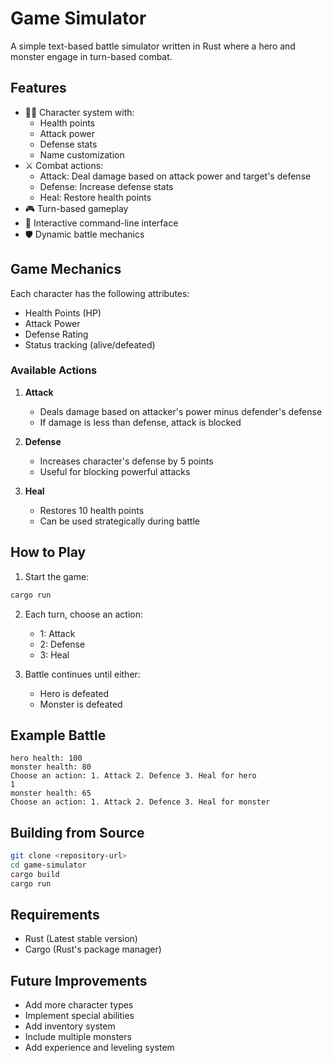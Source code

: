 # Game Simulator

A simple text-based battle simulator written in Rust where a hero and monster engage in turn-based combat.

## Features

- 🦸‍♂️ Character system with:
  - Health points
  - Attack power
  - Defense stats
  - Name customization
- ⚔️ Combat actions:
  - Attack: Deal damage based on attack power and target's defense
  - Defense: Increase defense stats
  - Heal: Restore health points
- 🎮 Turn-based gameplay
- 💫 Interactive command-line interface
- 🛡️ Dynamic battle mechanics

## Game Mechanics

Each character has the following attributes:
- Health Points (HP)
- Attack Power
- Defense Rating
- Status tracking (alive/defeated)

### Available Actions

1. **Attack** 
   - Deals damage based on attacker's power minus defender's defense
   - If damage is less than defense, attack is blocked

2. **Defense**
   - Increases character's defense by 5 points
   - Useful for blocking powerful attacks

3. **Heal**
   - Restores 10 health points
   - Can be used strategically during battle

## How to Play

1. Start the game:
```bash
cargo run
```

2. Each turn, choose an action:
   - 1: Attack
   - 2: Defense
   - 3: Heal

3. Battle continues until either:
   - Hero is defeated
   - Monster is defeated

## Example Battle

```
hero health: 100
monster health: 80
Choose an action: 1. Attack 2. Defence 3. Heal for hero
1
monster health: 65
Choose an action: 1. Attack 2. Defence 3. Heal for monster
```

## Building from Source

```bash
git clone <repository-url>
cd game-simulator
cargo build
cargo run
```

## Requirements

- Rust (Latest stable version)
- Cargo (Rust's package manager)

## Future Improvements

- Add more character types
- Implement special abilities
- Add inventory system
- Include multiple monsters
- Add experience and leveling system